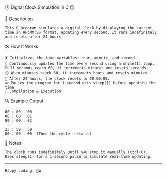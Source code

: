 🕓 Digital Clock Simulation in C ⏲️

  📜 Description
  
    This C program simulates a digital clock by displaying the current time in HH:MM:SS format, updating every second. It runs indefinitely and resets after 24 hours.

  🛠 How It Works

    ⏳ Initializes the time variables: hour, minute, and second.
    🔄 Continuously updates the time every second using a while(1) loop.
    ⏰ If seconds reach 60, it increments minutes and resets seconds.
    🕐 When minutes reach 60, it increments hours and resets minutes.
    🌙 After 24 hours, the clock resets to 00:00:00.
    💤 Pauses the program for 1 second with sleep(1) before updating the time.
    🚀 Compilation & Execution

  🔍 Example Output

    00 : 00 : 00  
    00 : 00 : 01  
    00 : 00 : 02  
    ...
    23 : 59 : 59  
    00 : 00 : 00  (Then the cycle restarts)
    
  📌 Notes
  
    The clock runs indefinitely until you stop it manually (Ctrl+C).
    Uses sleep(1) for a 1-second pause to simulate real-time updating.

---

    Happy coding! 🎯⌛

